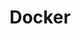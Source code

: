 ---
title: Docker
layout: category
permalink: /categories/docker/
taxonomy: docker
entries_layout: list
#author_profile: true
classes: wide
sidebar:
  title: "Development"
  nav: "dev-sidebar"
---